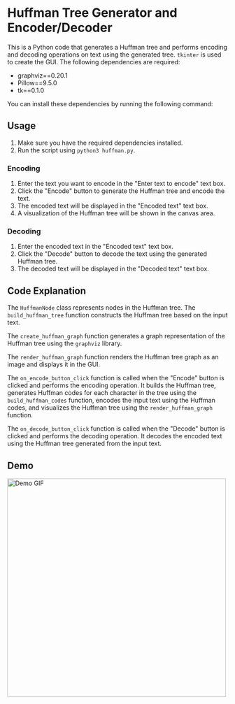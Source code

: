 # Huffman Tree Generator and Encoder/Decoder

This is a Python code that generates a Huffman tree and performs encoding and decoding operations on text using the generated tree. `tkinter` is used to create the GUI. The following dependencies are required:

- graphviz==0.20.1
- Pillow==9.5.0
- tk==0.1.0

You can install these dependencies by running the following command:

## Usage

1. Make sure you have the required dependencies installed.
2. Run the script using `python3 huffman.py`.

### Encoding

1. Enter the text you want to encode in the "Enter text to encode" text box.
2. Click the "Encode" button to generate the Huffman tree and encode the text.
3. The encoded text will be displayed in the "Encoded text" text box.
4. A visualization of the Huffman tree will be shown in the canvas area.

### Decoding

1. Enter the encoded text in the "Encoded text" text box.
2. Click the "Decode" button to decode the text using the generated Huffman tree.
3. The decoded text will be displayed in the "Decoded text" text box.

## Code Explanation

The `HuffmanNode` class represents nodes in the Huffman tree. The `build_huffman_tree` function constructs the Huffman tree based on the input text.

The `create_huffman_graph` function generates a graph representation of the Huffman tree using the `graphviz` library.

The `render_huffman_graph` function renders the Huffman tree graph as an image and displays it in the GUI.

The `on_encode_button_click` function is called when the "Encode" button is clicked and performs the encoding operation. It builds the Huffman tree, generates Huffman codes for each character in the tree using the `build_huffman_codes` function, encodes the input text using the Huffman codes, and visualizes the Huffman tree using the `render_huffman_graph` function.

The `on_decode_button_click` function is called when the "Decode" button is clicked and performs the decoding operation. It decodes the encoded text using the Huffman tree generated from the input text.

## Demo

<img src="https://s11.gifyu.com/images/SuqFQ.gif" alt="Demo GIF" style="height: 500px;">
